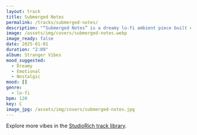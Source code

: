 ```yaml
---
layout: track
title: Submerged Notes
permalink: /tracks/submerged-notes/
description: "“Submerged Notes” is a dreamy lo-fi ambient piece built on muted reverse piano notes, soft tape hiss, and swirling analog synths. The textures drift like waves, creating a reflective, emotional atmosphere. Each layer dissolves gently into the next, evoking nostalgia and warmth — as if submerged in memory itself. A track designed for quiet focus, reflective nights, and moments when sound feels like water."
image: /assets/img/covers/submerged-notes.webp
image_ready: false
date: 2025-01-01
duration: "2:09"
album: Stranger Vibes
mood_suggested:
  - Dreamy
  - Emotional
  - Nostalgic
mood: []
genre:
  - lo-fi
bpm: 120
key: C
image_jpg: /assets/img/covers/submerged-notes.jpg
---
```


Explore more vibes in the [StudioRich track library](/tracks/).
